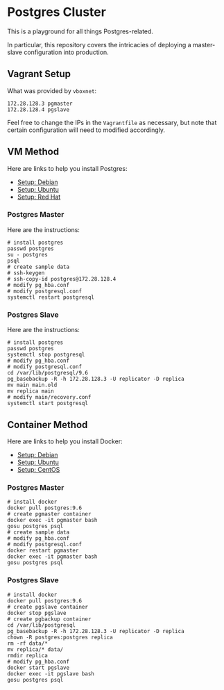 # Postgres Cluster

This is a playground for all things Postgres-related.

In particular, this repository covers the intricacies of deploying a master-slave configuration into production.

## Vagrant Setup

What was provided by `vboxnet`:

    172.28.128.3 pgmaster
    172.28.128.4 pgslave

Feel free to change the IPs in the `Vagrantfile` as necessary, but note that certain configuration will need to modified accordingly.

## VM Method

Here are links to help you install Postgres:

- [Setup: Debian](https://www.postgresql.org/download/linux/debian/)
- [Setup: Ubuntu](https://www.postgresql.org/download/linux/ubuntu/)
- [Setup: Red Hat](https://www.postgresql.org/download/linux/redhat/)

### Postgres Master

Here are the instructions:

    # install postgres
    passwd postgres
    su - postgres
    psql
    # create sample data
    # ssh-keygen
    # ssh-copy-id postgres@172.28.128.4
    # modify pg_hba.conf
    # modify postgresql.conf
    systemctl restart postgresql

### Postgres Slave

Here are the instructions:

    # install postgres
    passwd postgres
    systemctl stop postgresql
    # modify pg_hba.conf
    # modify postgresql.conf
    cd /var/lib/postgresql/9.6
    pg_basebackup -R -h 172.28.128.3 -U replicator -D replica
    mv main main.old
    mv replica main
    # modify main/recovery.conf
    systemctl start postgresql

## Container Method

Here are links to help you install Docker:

- [Setup: Debian](https://docs.docker.com/install/linux/docker-ce/debian/)
- [Setup: Ubuntu](https://docs.docker.com/install/linux/docker-ce/ubuntu/)
- [Setup: CentOS](https://docs.docker.com/install/linux/docker-ce/centos/)

### Postgres Master

    # install docker
    docker pull postgres:9.6
    # create pgmaster container
    docker exec -it pgmaster bash
    gosu postgres psql
    # create sample data
    # modify pg_hba.conf
    # modify postgresql.conf
    docker restart pgmaster
    docker exec -it pgmaster bash
    gosu postgres psql

### Postgres Slave

    # install docker
    docker pull postgres:9.6
    # create pgslave container
    docker stop pgslave
    # create pgbackup container
    cd /var/lib/postgresql
    pg_basebackup -R -h 172.28.128.3 -U replicator -D replica
    chown -R postgres:postgres replica
    rm -rf data/*
    mv replica/* data/
    rmdir replica
    # modify pg_hba.conf
    docker start pgslave
    docker exec -it pgslave bash
    gosu postgres psql
